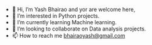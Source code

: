 - 👋 Hi, I’m Yash Bhairao and yor are welcome here,
- 👀 I’m interested in Python projects.
- 🌱 I’m currently learning Machine learning.
- 💞️ I’m looking to collaborate on Data analysis projects.
- 📫 How to reach me bhairaoyash@gmail.com

<!---
YB96/YB96 is a ✨ special ✨ repository because its `README.md` (this file) appears on your GitHub profile.
You can click the Preview link to take a look at your changes.
--->
